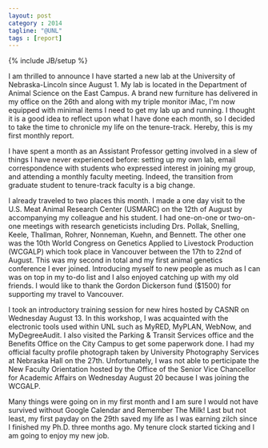 ```yaml
---
layout: post
category : 2014
tagline: "@UNL"
tags : [report]
---
```

{% include JB/setup %}

I am thrilled to announce I have started a new lab at the University of Nebraska-Lincoln since August 1. 
My lab is located in the Department of Animal Science on the East Campus. 
A brand new furniture has delivered in my office on the 26th and along with my 
triple monitor iMac, I'm now equipped with minimal items I need to get my lab up and running.
I thought it is a good idea to reflect upon what I have done each month, 
so I decided to take the time to chronicle my life on the tenure-track. 
Hereby, this is my first monthly report. 

I have spent a month as an Assistant Professor getting involved in a slew of things I have never experienced before: 
setting up my own lab, email correspondence with students who expressed interest in joining my group, 
and attending a monthly faculty meeting. 
Indeed, the transition from graduate student to tenure-track faculty is a big change. 

I already traveled to two places this month. 
I made a one day visit to the U.S. Meat Animal Research Center (USMARC) on the 12th of August by accompanying my colleague and his student. 
I had one-on-one or two-on-one meetings with research geneticists including Drs. Pollak, Snelling, Keele, Thallman, 
Rohrer, Nonneman, Kuehn, and Bennett. 
The other one was the 10th World Congress on Genetics Applied to Livestock Production (WCGALP) 
which took place in Vancouver between the 17th to 22nd of August. 
This was my second in total and my first animal genetics conference I ever joined. 
Introducing myself to new people as much as I can was on top in my to-do list and I also enjoyed catching up with my old friends. 
I would like to thank the Gordon Dickerson fund ($1500) for supporting my travel to Vancouver. 

I took an introductory training session for new hires hosted by CASNR on Wednesday August 13. 
In this workshop, I was acquainted with the electronic tools used within UNL such as MyRED, MyPLAN, WebNow, and MyDegreeAudit. 
I also visited the Parking & Transit Services office and the Benefits Office on the City Campus to get some paperwork done. 
I had my official faculty profile photograph taken by University Photography Services at Nebraska Hall on the 27th. 
Unfortunately, I was not able to perticipate the New Faculty Orientation hosted by the Office of the Senior Vice Chancellor for Academic Affairs on Wednesday August 20 because I was joining the WCGALP. 

Many things were going on in my first month and I am sure I would not have survived 
without Google Calendar and Remember The Milk! 
Last but not least, my first payday on the 29th saved my life as I was earning zilch since I finished my Ph.D. three months ago. 
My tenure clock started ticking and I am going to enjoy my new job. 
